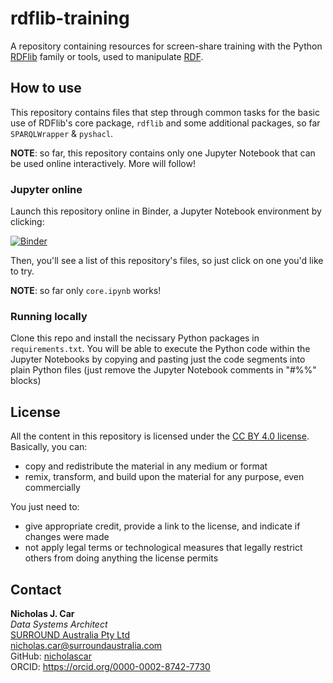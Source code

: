 # rdflib-training
A repository containing resources for screen-share training with the Python [RDFlib](https://github.com/RDFLib/rdflib) family or tools, used to manipulate [RDF](https://www.w3.org/RDF/).


## How to use
This repository contains files that step through common tasks for the basic use of RDFlib's core package, `rdflib` and some additional packages, so far `SPARQLWrapper` & `pyshacl`.

**NOTE**: so far, this repository contains only one Jupyter Notebook that can be used online interactively. More will follow!

### Jupyter online
Launch this repository online in Binder, a Jupyter Notebook environment by clicking:

[![Binder](https://mybinder.org/badge_logo.svg)](https://mybinder.org/v2/gh/surroundaustralia/rdflib-training/master)

Then, you'll see a list of this repository's files, so just click on one you'd like to try.

**NOTE**: so far only `core.ipynb` works!

### Running locally
Clone this repo and install the necissary Python packages in `requirements.txt`. You will be able to execute the Python code within the Jupyter Notebooks by copying and pasting just the code segments into plain Python files (just remove the Jupyter Notebook comments in "#%%" blocks)


## License
All the content in this repository is licensed under the [CC BY 4.0 license](https://creativecommons.org/licenses/by/4.0/). Basically, you can:

* copy and redistribute the material in any medium or format 
* remix, transform, and build upon the material for any purpose, even commercially

You just need to:

* give appropriate credit, provide a link to the license, and indicate if changes were made
* not apply legal terms or technological measures that legally restrict others from doing anything the license permits


## Contact
**Nicholas J. Car**  
*Data Systems Architect*  
[SURROUND Australia Pty Ltd](https://surroundaustralia.com)  
<nicholas.car@surroundaustralia.com>  
GitHub: [nicholascar](https://github.com/nicholascar)  
ORCID: <https://orcid.org/0000-0002-8742-7730>  
